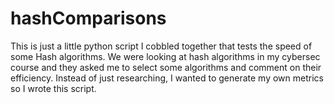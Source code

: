 # hashComparisons
This is just a little python script I cobbled together that tests the speed of some Hash algorithms. We were looking at hash algorithms in my cybersec course and
they asked me to select some algorithms and comment on their efficiency. Instead of just researching, I wanted to generate my own metrics so I wrote this script.
